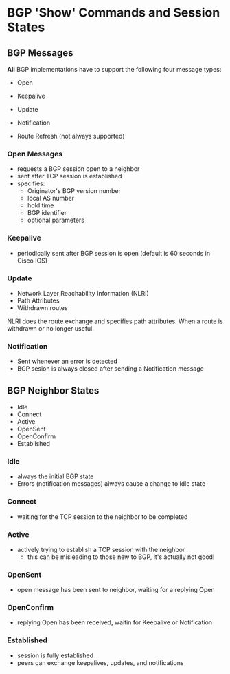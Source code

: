 # BGP 'Show' Commands and Session States

## BGP Messages

__All__ BGP implementations have to support the following four message types:

* Open
* Keepalive
* Update
* Notification

* Route Refresh (not always supported)

### Open Messages

* requests a BGP session open to a neighbor
* sent after TCP session is established
* specifies:
    + Originator's BGP version number
    + local AS number
    + hold time
    + BGP identifier
    + optional parameters

### Keepalive

* periodically sent after BGP session is open (default is 60 seconds in Cisco IOS)

### Update

* Network Layer Reachability Information (NLRI)
* Path Attributes
* Withdrawn routes

NLRI does the route exchange and specifies path attributes. When a route is withdrawn or no longer useful.

### Notification

* Sent whenever an error is detected 
* BGP sesion is always closed after sending a Notification message

## BGP Neighbor States

* Idle
* Connect
* Active
* OpenSent
* OpenConfirm
* Established

### Idle

* always the initial BGP state
* Errors (notification messages) always cause a change to idle state

### Connect

* waiting for the TCP session to the neighbor to be completed

### Active

* actively trying to establish a TCP session with the neighbor
    + this can be misleading to those new to BGP, it's actually not good!

### OpenSent

* open message has been sent to neighbor, waiting for a replying Open

### OpenConfirm

* replying Open has been received, waitin for Keepalive or Notification

### Established

* session is fully established
* peers can exchange keepalives, updates, and notifications
